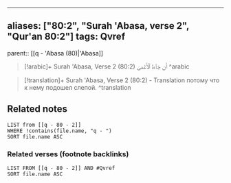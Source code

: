 
---
aliases: ["80:2", "Surah 'Abasa, verse 2", "Qur'an 80:2"]
tags: Qvref
---

parent:: [[q - 'Abasa (80)|'Abasa]]

> [!arabic]+ Surah 'Abasa, Verse 2 (80:2)
> <span class="quran-arabic">أَن جَآءَهُ ٱلْأَعْمَىٰ</span>
^arabic

> [!translation]+ Surah 'Abasa, Verse 2 (80:2) - Translation
> потому что к нему подошел слепой.
^translation



## Related notes
```dataview
LIST from [[q - 80 - 2]]
WHERE !contains(file.name, "q - ")
SORT file.name ASC
```

### Related verses (footnote backlinks)
```dataview
LIST FROM [[q - 80 - 2]] AND #Qvref
SORT file.name ASC
```

